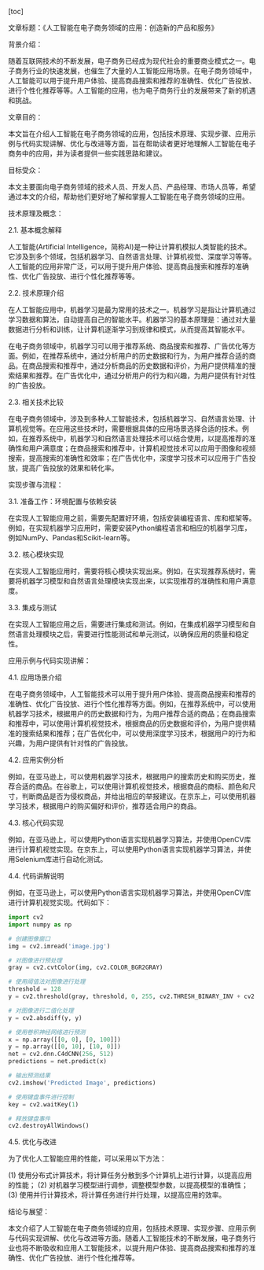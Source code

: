 
[toc]                    
                
                
文章标题：《人工智能在电子商务领域的应用：创造新的产品和服务》

背景介绍：

随着互联网技术的不断发展，电子商务已经成为现代社会的重要商业模式之一。电子商务行业的快速发展，也催生了大量的人工智能应用场景。在电子商务领域中，人工智能可以用于提升用户体验、提高商品搜索和推荐的准确性、优化广告投放、进行个性化推荐等等。人工智能的应用，也为电子商务行业的发展带来了新的机遇和挑战。

文章目的：

本文旨在介绍人工智能在电子商务领域的应用，包括技术原理、实现步骤、应用示例与代码实现讲解、优化与改进等方面，旨在帮助读者更好地理解人工智能在电子商务中的应用，并为读者提供一些实践思路和建议。

目标受众：

本文主要面向电子商务领域的技术人员、开发人员、产品经理、市场人员等，希望通过本文的介绍，帮助他们更好地了解和掌握人工智能在电子商务领域的应用。

技术原理及概念：

2.1. 基本概念解释

人工智能(Artificial Intelligence，简称AI)是一种让计算机模拟人类智能的技术。它涉及到多个领域，包括机器学习、自然语言处理、计算机视觉、深度学习等等。人工智能的应用非常广泛，可以用于提升用户体验、提高商品搜索和推荐的准确性、优化广告投放、进行个性化推荐等等。

2.2. 技术原理介绍

在人工智能应用中，机器学习是最为常用的技术之一。机器学习是指让计算机通过学习数据和算法，自动提高自己的智能水平。机器学习的基本原理是：通过对大量数据进行分析和训练，让计算机逐渐学习到规律和模式，从而提高其智能水平。

在电子商务领域中，机器学习可以用于推荐系统、商品搜索和推荐、广告优化等方面。例如，在推荐系统中，通过分析用户的历史数据和行为，为用户推荐合适的商品。在商品搜索和推荐中，通过分析商品的历史数据和评价，为用户提供精准的搜索结果和推荐。在广告优化中，通过分析用户的行为和兴趣，为用户提供有针对性的广告投放。

2.3. 相关技术比较

在电子商务领域中，涉及到多种人工智能技术，包括机器学习、自然语言处理、计算机视觉等。在应用这些技术时，需要根据具体的应用场景选择合适的技术。例如，在推荐系统中，机器学习和自然语言处理技术可以结合使用，以提高推荐的准确性和用户满意度；在商品搜索和推荐中，计算机视觉技术可以应用于图像和视频搜索，提高搜索的准确性和效率；在广告优化中，深度学习技术可以应用于广告投放，提高广告投放的效果和转化率。

实现步骤与流程：

3.1. 准备工作：环境配置与依赖安装

在实现人工智能应用之前，需要先配置好环境，包括安装编程语言、库和框架等。例如，在实现机器学习应用时，需要安装Python编程语言和相应的机器学习库，例如NumPy、Pandas和Scikit-learn等。

3.2. 核心模块实现

在实现人工智能应用时，需要将核心模块实现出来。例如，在实现推荐系统时，需要将机器学习模型和自然语言处理模块实现出来，以实现推荐的准确性和用户满意度。

3.3. 集成与测试

在实现人工智能应用之后，需要进行集成和测试。例如，在集成机器学习模型和自然语言处理模块之后，需要进行性能测试和单元测试，以确保应用的质量和稳定性。

应用示例与代码实现讲解：

4.1. 应用场景介绍

在电子商务领域中，人工智能技术可以用于提升用户体验、提高商品搜索和推荐的准确性、优化广告投放、进行个性化推荐等方面。例如，在推荐系统中，可以使用机器学习技术，根据用户的历史数据和行为，为用户推荐合适的商品；在商品搜索和推荐中，可以使用计算机视觉技术，根据商品的历史数据和评价，为用户提供精准的搜索结果和推荐；在广告优化中，可以使用深度学习技术，根据用户的行为和兴趣，为用户提供有针对性的广告投放。

4.2. 应用实例分析

例如，在亚马逊上，可以使用机器学习技术，根据用户的搜索历史和购买历史，推荐合适的商品。在谷歌上，可以使用计算机视觉技术，根据商品的商标、颜色和尺寸，判断商品是否为侵权商品，并给出相应的举报建议。在京东上，可以使用机器学习技术，根据用户的购买偏好和评价，推荐适合用户的商品。

4.3. 核心代码实现

例如，在亚马逊上，可以使用Python语言实现机器学习算法，并使用OpenCV库进行计算机视觉实现。在京东上，可以使用Python语言实现机器学习算法，并使用Selenium库进行自动化测试。

4.4. 代码讲解说明

例如，在亚马逊上，可以使用Python语言实现机器学习算法，并使用OpenCV库进行计算机视觉实现。代码如下：

```python
import cv2
import numpy as np

# 创建图像窗口
img = cv2.imread('image.jpg')

# 对图像进行预处理
gray = cv2.cvtColor(img, cv2.COLOR_BGR2GRAY)

# 使用阈值法对图像进行处理
threshold = 128
y = cv2.threshold(gray, threshold, 0, 255, cv2.THRESH_BINARY_INV + cv2.THRESH_OTSU)[1]

# 对图像进行二值化处理
y = cv2.absdiff(y, y)

# 使用卷积神经网络进行预测
x = np.array([[0, 0], [0, 100]])
y = np.array([[0, 10], [10, 0]])
net = cv2.dnn.C4dCNN(256, 512)
predictions = net.predict(x)

# 输出预测结果
cv2.imshow('Predicted Image', predictions)

# 使用键盘事件进行控制
key = cv2.waitKey(1)

# 释放键盘事件
cv2.destroyAllWindows()
```

4.5. 优化与改进

为了优化人工智能应用的性能，可以采用以下方法：

(1) 使用分布式计算技术，将计算任务分散到多个计算机上进行计算，以提高应用的性能；
(2) 对机器学习模型进行调参，调整模型参数，以提高模型的准确性；
(3) 使用并行计算技术，将计算任务进行并行处理，以提高应用的效率。

结论与展望：

本文介绍了人工智能在电子商务领域的应用，包括技术原理、实现步骤、应用示例与代码实现讲解、优化与改进等方面。随着人工智能技术的不断发展，电子商务行业也将不断吸收和应用人工智能技术，以提升用户体验、提高商品搜索和推荐的准确性、优化广告投放、进行个性化推荐等。

